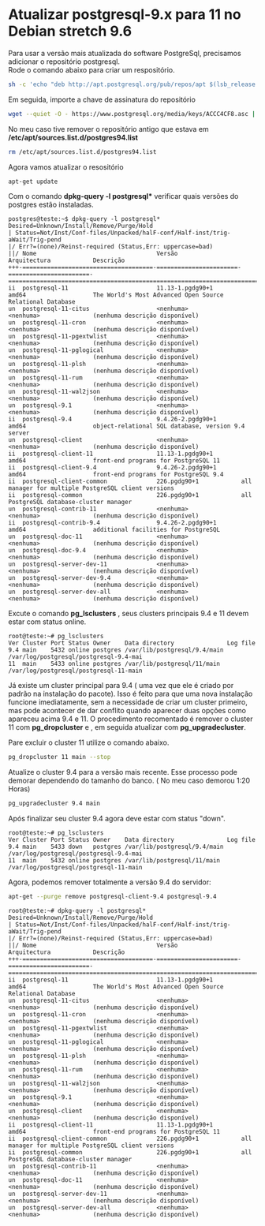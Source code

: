 # Atualizar postgresql-9.x para 11  no Debian stretch 9.6

Para usar a versão mais atualizada do software PostgreSql, precisamos adicionar o repositório postgresql.  
Rode o comando abaixo para criar um respositório.

```bash
sh -c 'echo "deb http://apt.postgresql.org/pub/repos/apt $(lsb_release -cs)-pgdg main" > /etc/apt/sources.list.d/pgdg.list'
```
Em seguida, importe a chave de assinatura do repositório 
```bash
wget --quiet -O - https://www.postgresql.org/media/keys/ACCC4CF8.asc | apt-key add -
```

No meu caso tive remover o repositório antigo que estava em __/etc/apt/sources.list.d/postgres94.list__
```bash
rm /etc/apt/sources.list.d/postgres94.list
```

Agora vamos atualizar o resositório 
```bash
apt-get update
```

Com o comando __dpkg-query -l postgresql*__ verificar quais versões do postgres estão instaladas.

```
postgres@teste:~$ dpkg-query -l postgresql*
Desired=Unknown/Install/Remove/Purge/Hold
| Status=Not/Inst/Conf-files/Unpacked/halF-conf/Half-inst/trig-aWait/Trig-pend
|/ Err?=(none)/Reinst-required (Status,Err: uppercase=bad)
||/ Nome                                  Versão                  Arquitectura            Descrição
+++-=====================================-=======================-=======================-================================================================================
ii  postgresql-11                         11.13-1.pgdg90+1        amd64                   The World's Most Advanced Open Source Relational Database
un  postgresql-11-citus                   <nenhuma>               <nenhuma>               (nenhuma descrição disponível)
un  postgresql-11-cron                    <nenhuma>               <nenhuma>               (nenhuma descrição disponível)
un  postgresql-11-pgextwlist              <nenhuma>               <nenhuma>               (nenhuma descrição disponível)
un  postgresql-11-pglogical               <nenhuma>               <nenhuma>               (nenhuma descrição disponível)
un  postgresql-11-plsh                    <nenhuma>               <nenhuma>               (nenhuma descrição disponível)
un  postgresql-11-rum                     <nenhuma>               <nenhuma>               (nenhuma descrição disponível)
un  postgresql-11-wal2json                <nenhuma>               <nenhuma>               (nenhuma descrição disponível)
un  postgresql-9.1                        <nenhuma>               <nenhuma>               (nenhuma descrição disponível)
ii  postgresql-9.4                        9.4.26-2.pgdg90+1       amd64                   object-relational SQL database, version 9.4 server
un  postgresql-client                     <nenhuma>               <nenhuma>               (nenhuma descrição disponível)
ii  postgresql-client-11                  11.13-1.pgdg90+1        amd64                   front-end programs for PostgreSQL 11
ii  postgresql-client-9.4                 9.4.26-2.pgdg90+1       amd64                   front-end programs for PostgreSQL 9.4
ii  postgresql-client-common              226.pgdg90+1            all                     manager for multiple PostgreSQL client versions
ii  postgresql-common                     226.pgdg90+1            all                     PostgreSQL database-cluster manager
un  postgresql-contrib-11                 <nenhuma>               <nenhuma>               (nenhuma descrição disponível)
ii  postgresql-contrib-9.4                9.4.26-2.pgdg90+1       amd64                   additional facilities for PostgreSQL
un  postgresql-doc-11                     <nenhuma>               <nenhuma>               (nenhuma descrição disponível)
un  postgresql-doc-9.4                    <nenhuma>               <nenhuma>               (nenhuma descrição disponível)
un  postgresql-server-dev-11              <nenhuma>               <nenhuma>               (nenhuma descrição disponível)
un  postgresql-server-dev-9.4             <nenhuma>               <nenhuma>               (nenhuma descrição disponível)
un  postgresql-server-dev-all             <nenhuma>               <nenhuma>               (nenhuma descrição disponível)
```

Excute o comando __pg_lsclusters__ , seus clusters principais 9.4 e 11 devem estar com status online.
```
root@teste:~# pg_lsclusters
Ver Cluster Port Status Owner    Data directory               Log file
9.4 main    5432 online postgres /var/lib/postgresql/9.4/main /var/log/postgresql/postgresql-9.4-mai
11  main    5433 online postgres /var/lib/postgresql/11/main  /var/log/postgresql/postgresql-11-main
```

Já existe um cluster principal para 9.4 ( uma vez que ele é criado por padrão na instalação do pacote). Isso é feito para que uma nova instalação funcione imediatamente, sem a necessidade de criar um cluster primeiro, mas pode acontecer de dar conflito quando aparecer duas opções como apareceu acima 9.4 e 11.
O procedimento recomentado é remover o cluster 11 com __pg_dropcluster__ e , em seguida atualizar com __pg_upgradecluster__.

Pare excluir o cluster 11 utilize o comando abaixo.
```bash
pg_dropcluster 11 main --stop
```

Atualize o cluster 9.4 para a versão mais recente. Esse processo pode demorar dependendo do tamanho do banco. ( No meu caso demorou 1:20 Horas) 
```bash
pg_upgradecluster 9.4 main
```

Após finalizar seu cluster 9.4 agora deve estar com status "down".

```
root@teste:~# pg_lsclusters
Ver Cluster Port Status Owner    Data directory               Log file
9.4 main    5433 down   postgres /var/lib/postgresql/9.4/main /var/log/postgresql/postgresql-9.4-mai
11  main    5432 online postgres /var/lib/postgresql/11/main  /var/log/postgresql/postgresql-11-main
```

Agora, podemos remover totalmente a versão 9.4 do servidor:

```bash
apt-get --purge remove postgresql-client-9.4 postgresql-9.4
```


```
root@teste:~# dpkg-query -l postgresql*
Desired=Unknown/Install/Remove/Purge/Hold
| Status=Not/Inst/Conf-files/Unpacked/halF-conf/Half-inst/trig-aWait/Trig-pend
|/ Err?=(none)/Reinst-required (Status,Err: uppercase=bad)
||/ Nome                                  Versão                  Arquitectura            Descrição
+++-=====================================-=======================-=======================-================================================================================
ii  postgresql-11                         11.13-1.pgdg90+1        amd64                   The World's Most Advanced Open Source Relational Database
un  postgresql-11-citus                   <nenhuma>               <nenhuma>               (nenhuma descrição disponível)
un  postgresql-11-cron                    <nenhuma>               <nenhuma>               (nenhuma descrição disponível)
un  postgresql-11-pgextwlist              <nenhuma>               <nenhuma>               (nenhuma descrição disponível)
un  postgresql-11-pglogical               <nenhuma>               <nenhuma>               (nenhuma descrição disponível)
un  postgresql-11-plsh                    <nenhuma>               <nenhuma>               (nenhuma descrição disponível)
un  postgresql-11-rum                     <nenhuma>               <nenhuma>               (nenhuma descrição disponível)
un  postgresql-11-wal2json                <nenhuma>               <nenhuma>               (nenhuma descrição disponível)
un  postgresql-9.1                        <nenhuma>               <nenhuma>               (nenhuma descrição disponível)
un  postgresql-client                     <nenhuma>               <nenhuma>               (nenhuma descrição disponível)
ii  postgresql-client-11                  11.13-1.pgdg90+1        amd64                   front-end programs for PostgreSQL 11
ii  postgresql-client-common              226.pgdg90+1            all                     manager for multiple PostgreSQL client versions
ii  postgresql-common                     226.pgdg90+1            all                     PostgreSQL database-cluster manager
un  postgresql-contrib-11                 <nenhuma>               <nenhuma>               (nenhuma descrição disponível)
un  postgresql-doc-11                     <nenhuma>               <nenhuma>               (nenhuma descrição disponível)
un  postgresql-server-dev-11              <nenhuma>               <nenhuma>               (nenhuma descrição disponível)
un  postgresql-server-dev-all             <nenhuma>               <nenhuma>               (nenhuma descrição disponível)
```

